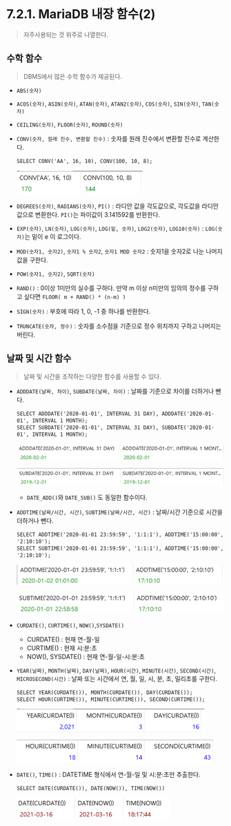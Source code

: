 # 7.2.1. MariaDB 내장 함수(2)

> 자주사용되는 것 위주로 나열한다.



## 수학 함수

> DBMS에서 많은 수학 함수가 제공된다.



* `ABS(숫자)`
* `ACOS(숫자)`, `ASIN(숫자)`, `ATAN(숫자)`, `ATAN2(숫자)`, `COS(숫자)`, `SIN(숫자)`, `TAN(숫자)`

* `CEILING(숫자)`, `FLOOR(숫자)`, `ROUND(숫자)`

* `CONV(숫자, 원래 진수, 변환할 진수)` : 숫자를 원래 진수에서 변환할 진수로 계산한다.

  ```mariadb
  SELECT CONV('AA', 16, 10), CONV(100, 10, 8);
  ```

  ![image-20210314205544645](markdown-images/image-20210314205544645.png)

* `DEGREES(숫자)`, `RADIANS(숫자)`, `PI()` : 라디안 값을 각도값으로, 각도값을 라디안 값으로 변환한다. `PI()`는 파이값이 3.141592를 반환한다.
* `EXP(숫자)`, `LN(숫자)`, `LOG(숫자)`, `LOG(밑, 숫자)`, `LOG2(숫자)`, `LOG10(숫자)`  : `LOG(숫자)`는 밑이 e 이 로그이다.

* `MOD(숫자1, 숫자2)`, `숫자1 % 숫자2`, `숫자1 MOD 숫자2` : 숫자1을 숫자2로 나눈 나머지 값을 구한다.

* `POW(숫자1, 숫자2)`, `SQRT(숫자)`
* `RAND()` : 0이상 1미만의 실수를 구하다. 만약 m 이상 n미만의 임의의 정수를 구하고 싶다면 `FLOOR( m + RAND() * (n-m) )`

* `SIGN(숫자)` : 부호에 따라 1, 0, -1 중 하나를 반환한다.
* `TRUNCATE(숫자, 정수)` : 숫자를 소수점을 기준으로 정수 위치까지 구하고 나머지는 버린다.



## 날짜 및 시간 함수

> 날짜 및 시간을 조작하는 다양한 함수를 사용할 수 있다.



* `ADDDATE(날짜, 차이)`, `SUBDATE(날짜, 차이)` : 날짜를 기준으로 차이를 더하거나 뺀다.

  ```mariadb
  SELECT ADDDATE('2020-01-01', INTERVAL 31 DAY), ADDDATE('2020-01-01', INTERVAL 1 MONTH);
  SELECT SUBDATE('2020-01-01', INTERVAL 31 DAY), SUBDATE('2020-01-01', INTERVAL 1 MONTH);
  ```

  ![image-20210316180010043](markdown-images/image-20210316180010043.png)

  ![image-20210316180019822](markdown-images/image-20210316180019822.png)

  * `DATE_ADD()`와 `DATE_SUB()` 도 동일한 함수이다.

* `ADDTIME(날짜/시간, 시간)`, `SUBTIME(날짜/시간, 시간)` : 날짜/시간 기준으로 시간을 더하거나 뺀다.

  ```mariadb
  SELECT ADDTIME('2020-01-01 23:59:59', '1:1:1'), ADDTIME('15:00:00', '2:10:10');
  SELECT SUBTIME('2020-01-01 23:59:59', '1:1:1'), ADDTIME('15:00:00', '2:10:10');
  ```

  ![image-20210316180857015](markdown-images/image-20210316180857015.png)

  ![image-20210316180912970](markdown-images/image-20210316180912970.png)

* `CURDATE()`, `CURTIME()`, `NOW()`,`SYSDATE()` 
  * CURDATE() : 현재 연-월-일
  * CURTIME() : 현재 시:분:초
  * NOW(), SYSDATE() : 현재 연-월-일-시:분:초

* `YEAR(날짜)`, `MONTH(날짜)`, `DAY(날짜)`, `HOUR(시간)`, `MINUTE(시간)`, `SECOND(시간)`, `MICROSECOND(시간)` : 날짜 또는 시간에서 연, 월, 일, 시, 분, 초, 밀리초를 구한다.

  ```mariadb
  SELECT YEAR(CURDATE()), MONTH(CURDATE()), DAY(CURDATE());
  SELECT HOUR(CURTIME()), MINUTE(CURTIME()), SECOND(CURTIME());
  ```

  ![image-20210316181454818](markdown-images/image-20210316181454818.png)

  ![image-20210316181525561](markdown-images/image-20210316181525561.png)

* `DATE()`, `TIME()` : DATETIME 형식에서 연-월-일 및 시:분:초만 추출한다.

  ```mariadb
  SELECT DATE(CURDATE()), DATE(NOW()), TIME(NOW())
  ```

  ![image-20210316181754625](markdown-images/image-20210316181754625.png)



